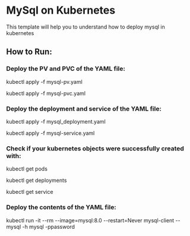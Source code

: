 # MySql on Kubernetes 
This template will help you to understand how to deploy mysql in kubernetes

## How to Run:
### Deploy the PV and PVC of the YAML file:
kubectl apply -f mysql-pv.yaml

kubectl apply -f mysql-pvc.yaml
### Deploy the deployment and service of the YAML file:
kubectl apply -f mysql_deployment.yaml

kubectl apply -f mysql-service.yaml
### Check if your kubernetes objects were successfully created with:
kubectl get pods

kubectl get deployments

kubectl get service
### Deploy the contents of the YAML file:
kubectl run -it --rm --image=mysql:8.0 --restart=Never mysql-client -- mysql -h mysql -ppassword

